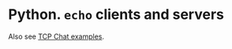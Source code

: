 # Python. `echo` clients and servers

Also see [TCP Chat examples](../../../../../http-client-paradigm/src/main/python-skeletons/tcp-chat/README.md).

